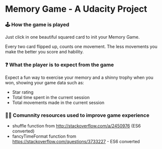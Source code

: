 # Memory Game - A Udacity Project

### 🕹 How the game is played

Just click in one beautiful squared card to init your Memory Game.

Every two card flipped up, counts one movement. The less movements you make the better you score and hability.

### :question: What the player is to expect from the game

Expect a fun way to exercise your memory and a shinny trophy when you won, showing your game data such as:

- Star rating
- Total time spent in the current session
- Total movements made in the current session

### 👩‍💻 Comunnity resources used to improve game experience

- shuffle function from http://stackoverflow.com/a/2450976 (ES6 converted)
- fancyTimeFormat function from https://stackoverflow.com/questions/3733227 - ES6 converted
